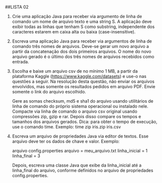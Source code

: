 ##LISTA 02

1. Crie uma aplicação Java para receber via argumento de linha de comando um nome de arquivo texto e uma string S. A aplicação deve exibir todas as linhas que tenham S como substring, independente dos caracteres estarem em caixa alta ou baixa (case-insensitive).

2. Escreva uma aplicação Java para receber via argumentos de linha de comando três nomes de arquivos. Deve-se gerar um novo arquivo a partir da concatenação dos dois primeiros arquivos. O nome do novo arquivo gerado é o último dos três nomes de arquivos recebidos como entrada.

3. Escolha e baixe um arquivo csv de no mínimo 1 MB, a partir da plataforma Kaggle (https://www.kaggle.com/datasets) e use-o nas questões a seguir. Na resolução desta questão, não enviar os arquivos envolvidos, mas somente os resultados pedidos em arquivo PDF. Envie somente o link do arquivo escolhido.

    Gere as somas checksum, md5 e sha1 do arquivo usando utilitários de linha de comando do próprio sistema operacional ou instalado nele.
    Compacte via linha de comando o arquivo csv original usando compressões zip, gzip e rar. Depois disso compare os tempos e tamanhos dos arquivos gerados. Dica: para obter o tempo de execução, use o comando time.
        Exemplo: time zip iris.zip iris.csv

4. Escreva um arquivo de propriedades Java via editor de textos. Esse arquivo deve ter os dados de chave e valor. Exemplo:

    arquivo config.properties
        arquivo = meu_arquivo.txt
        linha_inicial = 1
        linha_final = 3
        
    Depois, escreva uma classe Java que exibe da linha_inicial até a linha_final do arquivo, conforme definidos no arquivo de propriedades config.properties.
